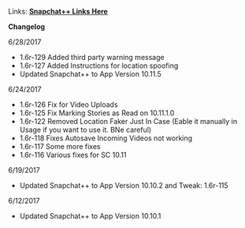 Links: [**Snapchat++ Links Here**](https://mega.nz/#F!AL4FED5a!f9cqi5kugE86-YICx3hnaw)

**Changelog**
 
6/28/2017

 - 1.6r-129 Added third party warning message
 - 1.6r-127 Added Instructions for location spoofing
 - Updated Snapchat++ to App Version 10.11.5

6/24/2017

 - 1.6r-126 Fix for Video Uploads
 - 1.6r-125 Fix Marking Stories as Read on 10.11.1.0
 - 1.6r-122 Removed Location Faker Just In Case (Eable it manually in Usage if you want to use it. BNe careful)
 - 1.6r-118 Fixes Autosave Incoming Videos not working
 - 1.6r-117 Some more fixes
 - 1.6r-116 Various fixes for SC 10.11

6/19/2017
 
  - Updated Snapchat++ to App Version 10.10.2 and Tweak: 1.6r-115
 
 6/12/2017
 
  - Updated Snapchat++ to App Version 10.10.1
